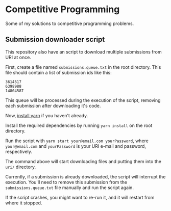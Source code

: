 # Competitive Programming

Some of my solutions to competitive programming problems.

## Submission downloader script

This repository also have an script to download multiple submissions from URI at
once.

First, create a file named `submissions.queue.txt` in the root directory. This
file should contain a list of submission ids like this:

```
3614517
6398988
14804587
```

This queue will be processed during the execution of the script, removing each
submission after downloading it's code.

Now, [install yarn](https://yarnpkg.com/) if you haven't already.

Install the required dependencies by running `yarn install` on the root
directory.

Run the script with `yarn start your@email.com yourPassword`, where
`your@email.com` and `yourPassword` is your URI e-mail and password,
respectively.

The command above will start downloading files and putting them into the `uri/`
directory.

Currently, if a submission is already downloaded, the script will interrupt the
execution. You'll need to remove this submission from the
`submissions.queue.txt` file manually and run the script again.

If the script crashes, you might want to re-run it, and it will restart from
where it stopped.
